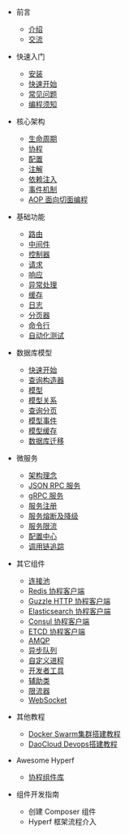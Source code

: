 * 前言

  * [介绍](zh/README.md)
  * [交流](zh/communication.md)

* 快速入门

  * [安装](zh/quick-start/install.md)
  * [快速开始](zh/quick-start/overview.md)
  * [常见问题](zh/quick-start/questions.md)
  * [编程须知](zh/quick-start/important.md)
  
* 核心架构

  * [生命周期](zh/lifecycle.md)
  * [协程](zh/coroutine.md)
  * [配置](zh/config.md)
  * [注解](zh/annotation.md)
  * [依赖注入](zh/di.md)
  * [事件机制](zh/event.md)
  * [AOP 面向切面编程](zh/aop.md)
  
* 基础功能

  * [路由](zh/router.md)
  * [中间件](zh/middleware/middleware.md)
  * [控制器](zh/controller.md)
  * [请求](zh/request.md)
  * [响应](zh/response.md)
  * [异常处理](zh/exception-handler.md)
  * [缓存](zh/cache.md)
  * [日志](zh/logger.md)
  * [分页器](zh/paginator.md)
  * [命令行](zh/command.md)
  * [自动化测试](zh/testing.md)
  
* 数据库模型

  * [快速开始](zh/db/quick-start.md)
  * [查询构造器](zh/db/querybuilder.md)
  * [模型](zh/db/model.md)
  * [模型关系](zh/db/relationship.md)
  * [查询分页](zh/db/paginator.md)
  * [模型事件](zh/db/event.md)
  * [模型缓存](zh/db/model-cache.md)
  * [数据库迁移](zh/db/migration.md)
  
* 微服务

  * [架构理念](zh/microservice.md)
  * [JSON RPC 服务](zh/json-rpc.md)
  * [gRPC 服务](zh/grpc.md)
  * [服务注册](zh/service-register.md)
  * [服务熔断及降级](zh/circuit-breaker.md)
  * [服务限流](zh/rate-limit.md)
  * [配置中心](zh/config-center.md)
  * [调用链追踪](zh/tracer.md)
  
* 其它组件

  * [连接池](zh/pool.md)
  * [Redis 协程客户端](zh/redis.md)
  * [Guzzle HTTP 协程客户端](zh/guzzle.md)
  * [Elasticsearch 协程客户端](zh/elasticsearch.md)
  * [Consul 协程客户端](zh/consul.md)
  * [ETCD 协程客户端](zh/etcd.md)
  * [AMQP](zh/amqp.md)
  * [异步队列](zh/async-queue.md)
  * [自定义进程](zh/process.md)
  * [开发者工具](zh/devtool.md)
  * [辅助类](zh/utils.md)
  * [限流器](zh/rate-limit.md)
  * [WebSocket](zh/websocket.md)

* 其他教程

  * [Docker Swarm集群搭建教程](zh/tutorial/docker-swarm.md)
  * [DaoCloud Devops搭建教程](zh/tutorial/daocloud.md)
  
* Awesome Hyperf

  * [协程组件库](zh/awesome-components.md)
  
* 组件开发指南

  * 创建 Composer 组件
  * Hyperf 框架流程介入